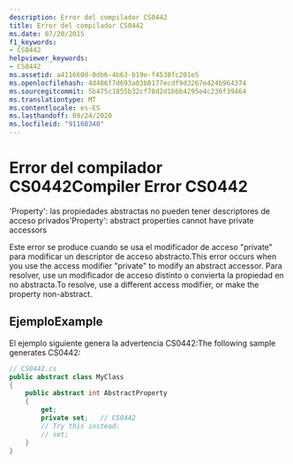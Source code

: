 ```yaml
---
description: Error del compilador CS0442
title: Error del compilador CS0442
ms.date: 07/20/2015
f1_keywords:
- CS0442
helpviewer_keywords:
- CS0442
ms.assetid: a411660d-0db6-4b63-b19e-f4538fc201e5
ms.openlocfilehash: 4d486f7d693a03b0177ecdf9d3267e424b964374
ms.sourcegitcommit: 5b475c1855b32cf78d2d1bbb4295e4c236f39464
ms.translationtype: MT
ms.contentlocale: es-ES
ms.lasthandoff: 09/24/2020
ms.locfileid: "91168340"
---
```

# <a name="compiler-error-cs0442"></a><span data-ttu-id="8075d-103">Error del compilador CS0442</span><span class="sxs-lookup"><span data-stu-id="8075d-103">Compiler Error CS0442</span></span>

<span data-ttu-id="8075d-104">'Property': las propiedades abstractas no pueden tener descriptores de acceso privados</span><span class="sxs-lookup"><span data-stu-id="8075d-104">'Property': abstract properties cannot have private accessors</span></span>  
  
 <span data-ttu-id="8075d-105">Este error se produce cuando se usa el modificador de acceso "private" para modificar un descriptor de acceso abstracto.</span><span class="sxs-lookup"><span data-stu-id="8075d-105">This error occurs when you use the access modifier "private" to modify an abstract accessor.</span></span> <span data-ttu-id="8075d-106">Para resolver, use un modificador de acceso distinto o convierta la propiedad en no abstracta.</span><span class="sxs-lookup"><span data-stu-id="8075d-106">To resolve, use a different access modifier, or make the property non-abstract.</span></span>  
  
## <a name="example"></a><span data-ttu-id="8075d-107">Ejemplo</span><span class="sxs-lookup"><span data-stu-id="8075d-107">Example</span></span>  

 <span data-ttu-id="8075d-108">El ejemplo siguiente genera la advertencia CS0442:</span><span class="sxs-lookup"><span data-stu-id="8075d-108">The following sample generates CS0442:</span></span>  
  
```csharp  
// CS0442.cs  
public abstract class MyClass
{  
    public abstract int AbstractProperty
    {  
        get;  
        private set;   // CS0442  
        // Try this instead:  
        // set;  
    }  
}  
```
